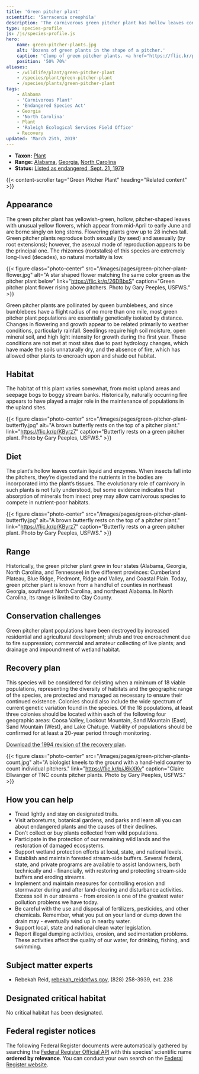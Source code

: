 ```yaml
---
title: 'Green pitcher plant'
scientific: 'Sarracenia oreophila'
description: 'The carnivorous green pitcher plant has hollow leaves contain liquid and enzymes. When insects fall into the pitchers, they’re digested and the nutrients in the bodies are incorporated into the plant’s tissues.'
type: species-profile
js: /js/species-profile.js
hero:
    name: green-pitcher-plants.jpg
    alt: 'Dozens of green plants in the shape of a pitcher.'
    caption: 'Clump of green pitcher plants. <a href="https://flic.kr/p/26DB4Zm">Photo</a> by Gary Peeples, USFWS.'
    position: '50% 70%'
aliases:
    - /wildlife/plant/green-pitcher-plant
    - /species/plant/green-pitcher-plant
    - /species/plants/green-pitcher-plant
tags:
    - Alabama
    - 'Carnivorous Plant'
    - 'Endangered Species Act'
    - Georgia
    - 'North Carolina'
    - Plant
    - 'Raleigh Ecological Services Field Office'
    - Recovery
updated: 'March 25th, 2019'
---
```


- **Taxon:** [Plant](/wildlife/plants)
- **Range:** [Alabama](/alabama), [Georgia](/georgia), [North Carolina](/north-carolina)
- **Status:** [Listed as endangered, Sept. 21, 1979](https://ecos.fws.gov/docs/federal_register/fr327.pdf)

{{< content-scroller tag="Green Pitcher Plant" heading="Related content" >}}

## Appearance

The green pitcher plant has yellowish-green, hollow, pitcher-shaped leaves with unusual yellow flowers, which appear from mid-April to early June and are borne singly on long stems. Flowering plants grow up to 28 inches tall. Green pitcher plants reproduce both sexually (by seed) and asexually (by root extensions); however, the asexual mode of reproduction appears to be the principal one. The rhizomes (rootstalks) of this species are extremely long-lived (decades), so natural mortality is low.

{{< figure class="photo-center" src="/images/pages/green-pitcher-plant-flower.jpg" alt="A star shaped flower matching the same color green as the pitcher plant below" link="https://flic.kr/p/26DBbsS" caption="Green pitcher plant flower rising above pitchers. Photo by Gary Peeples, USFWS." >}}

Green pitcher plants are pollinated by queen bumblebees, and since bumblebees have a flight radius of no more than one mile, most green pitcher plant populations are essentially genetically isolated by distance. Changes in flowering and growth appear to be related primarily to weather conditions, particularly rainfall. Seedlings require high soil moisture, open mineral soil, and high light intensity for growth during the first year. These conditions are not met at most sites due to past hydrology changes, which have made the soils unnaturally dry, and the absence of fire, which has allowed other plants to encroach upon and shade out habitat.

## Habitat

The habitat of this plant varies somewhat, from moist upland areas and seepage bogs to boggy stream banks. Historically, naturally occurring fire appears to have played a major role in the maintenance of populations in the upland sites.

{{< figure class="photo-center" src="/images/pages/green-pitcher-plant-butterfly.jpg" alt="A brown butterfly rests on the top of a pitcher plant." link="https://flic.kr/p/KByrz7" caption="Butterfly rests on a green pitcher plant. Photo by Gary Peeples, USFWS." >}}

## Diet

The plant’s hollow leaves contain liquid and enzymes. When insects fall into the pitchers, they’re digested and the nutrients in the bodies are incorporated into the plant’s tissues. The evolutionary role of carnivory in such plants is not fully understood, but some evidence indicates that absorption of minerals from insect prey may allow carnivorous species to compete in nutrient-poor habitats.

{{< figure class="photo-center" src="/images/pages/green-pitcher-plant-butterfly.jpg" alt="A brown butterfly rests on the top of a pitcher plant." link="https://flic.kr/p/KByrz7" caption="Butterfly rests on a green pitcher plant. Photo by Gary Peeples, USFWS." >}}

## Range

Historically, the green pitcher plant grew in four states (Alabama, Georgia, North Carolina, and Tennessee) in five different provinces: Cumberland Plateau, Blue Ridge, Piedmont, Ridge and Valley, and Coastal Plain. Today, green pitcher plant is known from a handful of counties in northeast Georgia, southwest North Carolina, and northeast Alabama. In North Carolina, its range is limited to Clay County.

## Conservation challenges

Green pitcher plant populations have been destroyed by increased residential and agricultural development; shrub and tree encroachment due to fire suppression; commercial and amateur collecting of live plants; and drainage and impoundment of wetland habitat.

## Recovery plan

This species will be considered for delisting when a minimum of 18 viable populations, representing the diversity of habitats and the geographic range of the species, are protected and managed as necessary to ensure their continued existence. Colonies should also include the wide spectrum of current genetic variation found in the species. Of the 18 populations, at least three colonies should be located within each of the following four geographic areas: Coosa Valley, Lookout Mountain, Sand Mountain (East), Sand Mountain (West), and Lake Chatuge. Viability of populations should be confirmed for at least a 20-year period through monitoring.

[Download the 1994 revision of the recovery plan](https://ecos.fws.gov/docs/recovery_plan/941212.pdf).

{{< figure class="photo-center" src="/images/pages/green-pitcher-plants-count.jpg" alt="A biologist kneels to the ground with a hand-held counter to count individual pitchers." link="https://flic.kr/p/J6kXKv" caption="Claire Ellwanger of TNC counts pitcher plants. Photo by Gary Peeples, USFWS." >}}

## How you can help

- Tread lightly and stay on designated trails.
- Visit arboretums, botanical gardens, and parks and learn all you can about endangered plants and the causes of their declines.
- Don’t collect or buy plants collected from wild populations.
- Participate in the protection of our remaining wild lands and the restoration of damaged ecosystems.
- Support wetland protection efforts at local, state, and national levels.
- Establish and maintain forested stream-side buffers. Several federal, state, and private programs are available to assist landowners, both technically and - financially, with restoring and protecting stream-side buffers and eroding streams.
- Implement and maintain measures for controlling erosion and stormwater during and after land-clearing and disturbance activities. Excess soil in our streams - from erosion is one of the greatest water pollution problems we have today.
- Be careful with the use and disposal of fertilizers, pesticides, and other chemicals. Remember, what you put on your land or dump down the drain may - eventually wind up in nearby water.
- Support local, state and national clean water legislation.
- Report illegal dumping activities, erosion, and sedimentation problems. These activities affect the quality of our water, for drinking, fishing, and swimming.

## Subject matter experts

- Rebekah Reid, [rebekah_reid@fws.gov](mailto:rebekah_reid@fws.gov), (828) 258-3939, ext. 238

## Designated critical habitat

No critical habitat has been designated.

## Federal register notices

The following Federal Register documents were automatically gathered by searching the [Federal Register Official API](https://www.federalregister.gov/blog/learn/developers) with this species' scientific name **ordered by relevance**. You can conduct your own search on the [Federal Register website](https://www.federalregister.gov/articles/search).
